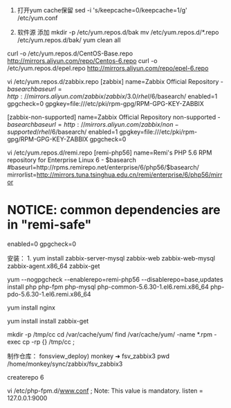 1. 打开yum cache保留
sed -i 's/keepcache=0/keepcache=1/g' /etc/yum.conf

2.  软件源 添加
mkdir -p /etc/yum.repos.d/bak
mv /etc/yum.repos.d/*.repo /etc/yum.repos.d/bak/
yum clean all

curl -o /etc/yum.repos.d/CentOS-Base.repo http://mirrors.aliyun.com/repo/Centos-6.repo
curl -o /etc/yum.repos.d/epel.repo http://mirrors.aliyun.com/repo/epel-6.repo

vi /etc/yum.repos.d/zabbix.repo
[zabbix]
name=Zabbix Official Repository - $basearch
baseurl=http://mirrors.aliyun.com/zabbix/zabbix/3.0/rhel/6/$basearch/
enabled=1
gpgcheck=0
gpgkey=file:///etc/pki/rpm-gpg/RPM-GPG-KEY-ZABBIX

[zabbix-non-supported]
name=Zabbix Official Repository non-supported - $basearch 
baseurl=http://mirrors.aliyun.com/zabbix/non-supported/rhel/6/$basearch/
enabled=1
gpgkey=file:///etc/pki/rpm-gpg/RPM-GPG-KEY-ZABBIX
gpgcheck=0


vi /etc/yum.repos.d/remi.repo
[remi-php56]
name=Remi's PHP 5.6 RPM repository for Enterprise Linux 6 - $basearch
#baseurl=http://rpms.remirepo.net/enterprise/6/php56/$basearch/
mirrorlist=http://mirrors.tuna.tsinghua.edu.cn/remi/enterprise/6/php56/mirror
# NOTICE: common dependencies are in "remi-safe"
enabled=0
gpgcheck=0



安装：
1. 
yum install zabbix-server-mysql zabbix-web zabbix-web-mysql  zabbix-agent.x86_64 zabbix-get 

yum --nogpgcheck --enablerepo=remi-php56 --disablerepo=base,updates install php php-fpm php-mysql php-common-5.6.30-1.el6.remi.x86_64 php-pdo-5.6.30-1.el6.remi.x86_64

yum install  nginx

yum install install zabbix-get

mkdir -p /tmp/cc
cd /var/cache/yum/
find /var/cache/yum/ -name *.rpm -exec cp -rp  {}  /tmp/cc \;



制作仓库：
fonsview_deploy) monkey ➜  fsv_zabbix3 pwd
/home/monkey/sync/zabbix/fsv_zabbix3

createrepo 6





vi /etc/php-fpm.d/www.conf
; Note: This value is mandatory.
listen = 127.0.0.1:9000






 